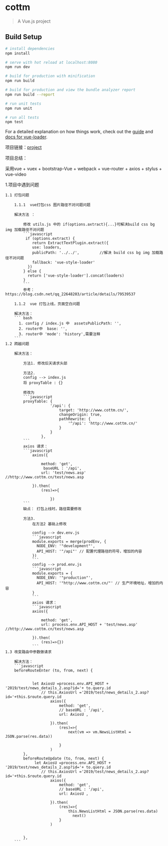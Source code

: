 # cottm

> A Vue.js project

## Build Setup

``` bash
# install dependencies
npm install

# serve with hot reload at localhost:8080
npm run dev

# build for production with minification
npm run build

# build for production and view the bundle analyzer report
npm run build --report

# run unit tests
npm run unit

# run all tests
npm test
```

For a detailed explanation on how things work, check out the [guide](http://vuejs-templates.github.io/webpack/) and [docs for vue-loader](http://vuejs.github.io/vue-loader).

项目链接：[project](http://www.cottm.cn/dist/index.html)

项目总结：

采用vue + vuex + bootstrap-Vue + webpack + vue-router + axios + stylus + vue-video 

1.项目中遇到问题
	
	1.1 打包问题

		1.1.1  vue打包css 图片路径不对问题问题

		解决方法 ：

			修改 utils.js 中的 if(options.axtract){...}可解决build css bg img 加载路径不对问题
			```javascript
			 if (options.extract) {
		        return ExtractTextPlugin.extract({
		        use: loaders,
		        publicPath: '../../',         //解决 build css bg img 加载路径不对问题  
		        fallback: 'vue-style-loader'
		      })
		    } else {
		      return ['vue-style-loader'].concat(loaders)
		    }
			```
		    参考： https://blog.csdn.net/qq_22648203/article/details/79539537

		1.1.2  vue 打包上线，页面空白问题

		解决方法：
		``` bash
		  1. config / index.js 中  assetsPublicPath: '',
		  2. router中  base: '',
		  3. router中 'mode': 'history',需要注释
		```
	1.2 跨越问题

		解决方法：

			方法1. 修改后天请求头部	  
			
			方法2. 
			config --> index.js  
			将 proxyTable : {}

			修改为 
			```javascript
			proxyTable: {
				        '/api': {
				            target: 'http://www.cottm.cn/',
				            changeOrigin: true,
				            pathRewrite: {
				                '^/api': 'http://www.cottm.cn/'
				            }
				        }
				    },
			```
			axios 请求：
			```javascript
				axios({

					method: 'get',
					 baseURL : '/api',
					url: 'test/news.asp' //http://www.cottm.cn/test/news.asp
					
				}).then(
					(res)=>{

						})
			```
			缺点： 打包上线时，路径需要修改
			
			方法3. 
				在方法2 基础上修改	

				config --> dev.env.js 	  
				```javascript
				module.exports = merge(prodEnv, {
				  NODE_ENV: '"development"',
				  API_HOST: '"/api"' // 配置代理路径的符号，增加的内容
				})
  				```
  				config --> prod.env.js
				```javascript
  				module.exports = {
				  NODE_ENV: '"production"',
				  API_HOST: '"http://www.cottm.cn/"' // 生产环境地址，增加的内容
				}
				```
				axios 请求：
				```javascript
				axios({

					method: 'get',
					url: process.env.API_HOST + 'test/news.asp'  //http://www.cottm.cn/test/news.asp
					
				}).then(
					(res)=>{})
				```
	1.3 改变路由中参数做请求
		
		解决方法：
		```javascript
		beforeRouteEnter (to, from, next) {
	   

			    let AxiosU =process.env.API_HOST + '2019/test/news_details_2.asp?id='+ to.query.id
					// this.AxiosUrl ='2019/test/news_details_2.asp?id='+this.$route.query.id
						axios({
							method: 'get',
							// baseURL : '/api',
							url: AxiosU ,
							
						}).then(
							(res)=>{
								next(vm => vm.NewsListHtml = JSON.parse(res.data))
							
							}
						)
			},
			beforeRouteUpdate (to, from, next) {
				 let AxiosU =process.env.API_HOST + '2019/test/news_details_2.asp?id='+ to.query.id
					// this.AxiosUrl ='2019/test/news_details_2.asp?id='+this.$route.query.id
						axios({
							method: 'get',
							// baseURL : '/api',
							url: AxiosU ,
							
						}).then(
							(res)=>{
								this.NewsListHtml = JSON.parse(res.data)
								  next()
							}
						)
		    	
			   
			},	
		```	
